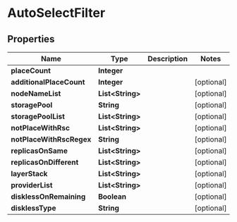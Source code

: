 # AutoSelectFilter

## Properties
Name | Type | Description | Notes
------------ | ------------- | ------------- | -------------
**placeCount** | **Integer** |  | 
**additionalPlaceCount** | **Integer** |  |  [optional]
**nodeNameList** | **List&lt;String&gt;** |  |  [optional]
**storagePool** | **String** |  |  [optional]
**storagePoolList** | **List&lt;String&gt;** |  |  [optional]
**notPlaceWithRsc** | **List&lt;String&gt;** |  |  [optional]
**notPlaceWithRscRegex** | **String** |  |  [optional]
**replicasOnSame** | **List&lt;String&gt;** |  |  [optional]
**replicasOnDifferent** | **List&lt;String&gt;** |  |  [optional]
**layerStack** | **List&lt;String&gt;** |  |  [optional]
**providerList** | **List&lt;String&gt;** |  |  [optional]
**disklessOnRemaining** | **Boolean** |  |  [optional]
**disklessType** | **String** |  |  [optional]
